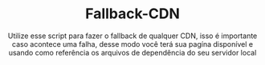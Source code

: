 <h1 align="center">Fallback-CDN</h1>

<p align="center"> Utilize esse script para fazer o fallback de qualquer CDN, isso é importante caso acontece uma falha, desse modo você terá sua pagína disponível e usando como referência os arquivos de dependência do seu servidor local</p> 

